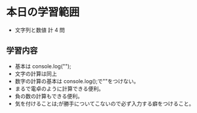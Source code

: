# 本日の学習範囲

- 文字列と数値 計 4 問

## 学習内容

- 基本は console.log("");
- 文字の計算は同上
- 数字の計算の基本は console.log();で""をつけない。
- まるで電卓のように計算できる便利。
- 負の数の計算もできる便利。
- 気を付けることは;が勝手についてこないので必ず入力する癖をつけること。
